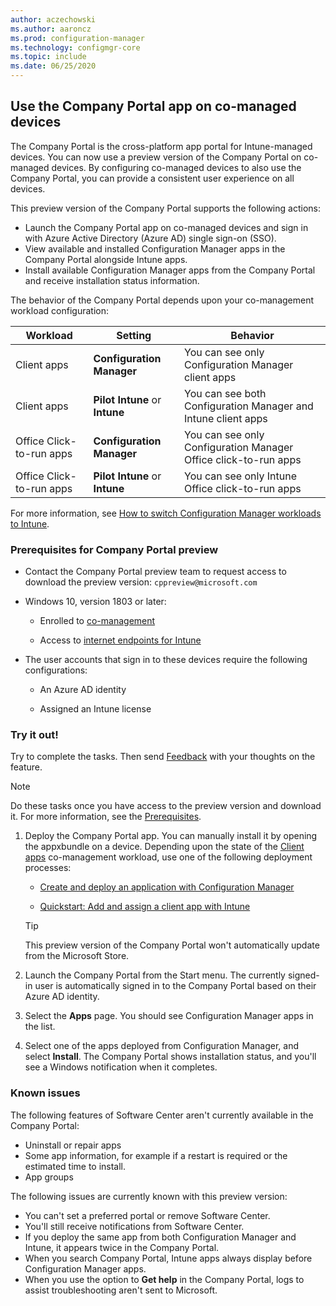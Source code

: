 ```yaml
---
author: aczechowski
ms.author: aaroncz
ms.prod: configuration-manager
ms.technology: configmgr-core
ms.topic: include
ms.date: 06/25/2020
---
```


## <a name="bkmk_portal"></a> Use the Company Portal app on co-managed devices

<!--CMADO-3601237,INADO-4297660-->

The Company Portal is the cross-platform app portal for Intune-managed devices. You can now use a preview version of the Company Portal on co-managed devices. By configuring co-managed devices to also use the Company Portal, you can provide a consistent user experience on all devices.

This preview version of the Company Portal supports the following actions:

- Launch the Company Portal app on co-managed devices and sign in with Azure Active Directory (Azure AD) single sign-on (SSO).
- View available and installed Configuration Manager apps in the Company Portal alongside Intune apps.
- Install available Configuration Manager apps from the Company Portal and receive installation status information.

The behavior of the Company Portal depends upon your co-management workload configuration:

| Workload | Setting | Behavior |
|----------|---------|----------|
| Client apps | **Configuration Manager** | You can see only Configuration Manager client apps |
| Client apps | **Pilot Intune** or **Intune** | You can see both Configuration Manager and Intune client apps |
| Office Click-to-run apps | **Configuration Manager** | You can see only Configuration Manager Office click-to-run apps |
| Office Click-to-run apps | **Pilot Intune** or **Intune** | You can see only Intune Office click-to-run apps |

For more information, see [How to switch Configuration Manager workloads to Intune](../../../../../comanage/how-to-switch-workloads.md).

### <a name="bkmk_prereq"></a> Prerequisites for Company Portal preview

- Contact the Company Portal preview team to request access to download the preview version: `cppreview@microsoft.com`

- Windows 10, version 1803 or later:

  - Enrolled to [co-management](../../../../../comanage/how-to-enable.md)

  - Access to [internet endpoints for Intune](../../../../../../intune/fundamentals/intune-endpoints.md)

- The user accounts that sign in to these devices require the following configurations:

  - An Azure AD identity

  - Assigned an Intune license

### Try it out!

Try to complete the tasks. Then send [Feedback](../../technical-preview-2003.md#bkmk_feedback) with your thoughts on the feature.

> [!NOTE]
> Do these tasks once you have access to the preview version and download it. For more information, see the [Prerequisites](#bkmk_prereq).

1. Deploy the Company Portal app. You can manually install it by opening the appxbundle on a device. Depending upon the state of the [Client apps](../../../../../comanage/workloads.md#client-apps) co-management workload, use one of the following deployment processes:

    - [Create and deploy an application with Configuration Manager](../../../../../apps/get-started/create-and-deploy-an-application.md)

    - [Quickstart: Add and assign a client app with Intune](../../../../../../intune/apps/quickstart-add-assign-app.md)

    > [!TIP]
    > This preview version of the Company Portal won't automatically update from the Microsoft Store.

1. Launch the Company Portal from the Start menu. The currently signed-in user is automatically signed in to the Company Portal based on their Azure AD identity.

1. Select the **Apps** page. You should see Configuration Manager apps in the list.

1. Select one of the apps deployed from Configuration Manager, and select **Install**. The Company Portal shows installation status, and you'll see a Windows notification when it completes.

### Known issues

The following features of Software Center aren't currently available in the Company Portal:

- Uninstall or repair apps
- Some app information, for example if a restart is required or the estimated time to install.
- App groups

The following issues are currently known with this preview version:

- You can't set a preferred portal or remove Software Center.
- You'll still receive notifications from Software Center.
- If you deploy the same app from both Configuration Manager and Intune, it appears twice in the Company Portal.
- When you search Company Portal, Intune apps always display before Configuration Manager apps.
- When you use the option to **Get help** in the Company Portal, logs to assist troubleshooting aren't sent to Microsoft.

